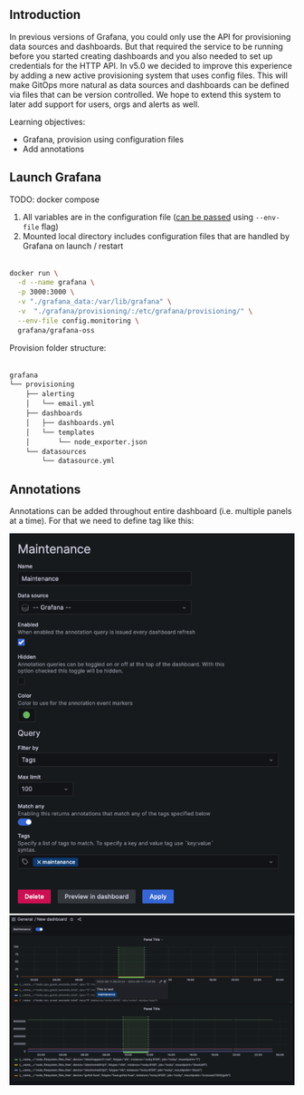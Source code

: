 ## Introduction

In previous versions of Grafana, you could only use the API for provisioning data sources and dashboards. But that required the service to be running before you started creating dashboards and you also needed to set up credentials for the HTTP API. In v5.0 we decided to improve this experience by adding a new active provisioning system that uses config files. This will make GitOps more natural as data sources and dashboards can be defined via files that can be version controlled. We hope to extend this system to later add support for users, orgs and alerts as well.

Learning objectives: 

* Grafana, provision using configuration files
* Add annotations

## Launch Grafana

TODO: docker compose

1. All variables are in the configuration file ([can be passed](https://docs.docker.com/engine/reference/commandline/run/) using `--env-file` flag)
2. Mounted local directory includes configuration files that are handled by Grafana on launch / restart

```bash

docker run \
  -d --name grafana \
  -p 3000:3000 \
  -v "./grafana_data:/var/lib/grafana" \
  -v  "./grafana/provisioning/:/etc/grafana/provisioning/" \
  --env-file config.monitoring \
  grafana/grafana-oss

```

Provision folder structure: 

```bash

grafana
└── provisioning
    ├── alerting
    │   └── email.yml
    ├── dashboards
    │   ├── dashboards.yml
    │   └── templates
    │       └── node_exporter.json
    └── datasources
        └── datasource.yml

```

## Annotations

Annotations can be added throughout entire dashboard (i.e. multiple panels at a time). For that we need to define tag like this: 

![Annotations config](.attachments/annotations-config.png)
![Annotations on panels](.attachments/annotations.png)